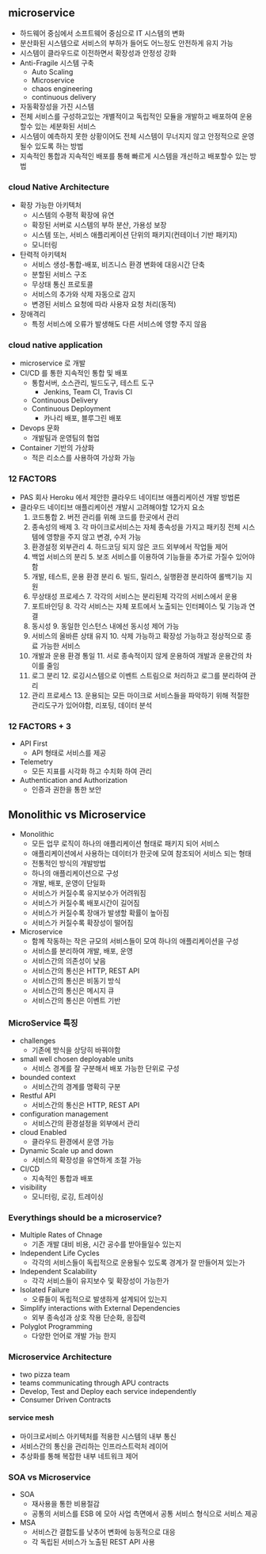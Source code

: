 ## microservice

* 하드웨어 중심에서 소프트웨어 중심으로 IT 시스템의 변화
* 분산화된 시스템으로 서비스의 부하가 들어도 어느정도 안전하게 유지 가능
* 시스템이 클라우드로 이전하면서 확장성과 안정성 강화
* Anti-Fragile 시스템 구축
  * Auto Scaling
  * Microservice
  * chaos engineering
  * continuous delivery
* 자동확장성을 가진 시스템
* 전체 서비스를 구성하고있는 개별적이고 독립적인 모듈을 개발하고 배포하여 운용할수 있는 세분화된 서비스
* 시스템이 예측하지 못한 상황이어도 전체 시스템이 무너지지 않고 안정적으로 운영될수 있도록 하는 방법
* 지속적인 통합과 지속적인 배포를 통해 빠르게 시스템을 개선하고 배포할수 있는 방법

### cloud Native Architecture

* 확장 가능한 아키텍처
  * 시스템의 수평적 확장에 유연
  * 확장된 서버로 시스템의 부하 분산, 가용성 보장
  * 시스템 또는, 서비스 애플리케이션 단위의 패키지(컨테이너 기반 패키지)
  * 모니터링
* 탄력적 아키텍처
  * 서비스 생성-통합-배포, 비즈니스 환경 변화에 대응시간 단축
  * 분할된 서비스 구조
  * 무상태 통신 프로토콜
  * 서비스의 추가와 삭제 자동으로 감지
  * 변경된 서비스 요청에 따라 사용자 요청 처리(동적)
* 장애격리
  * 특정 서비스에 오류가 발생해도 다른 서비스에 영향 주지 않음

### cloud native application

* microservice 로 개발
* CI/CD 를 통한 지속적인 통합 및 배포
  * 통합서버, 소스관리, 빌드도구, 테스트 도구
    * Jenkins, Team CI, Travis CI
  * Continuous Delivery
  * Continuous Deployment
    * 카나리 배포, 블루그린 배포
* Devops 문화
  * 개발팀과 운영팀의 협업
* Container 기반의 가상화
  * 적은 리소스를 사용하여 가상화 가능

### 12 FACTORS

* PAS 회사 Heroku 에서 제안한 클라우드 네이티브 애플리케이션 개발 방법론
* 클라우드 네이티브 애플리케이션 개발시 고려해야할 12가지 요소
  1. 코드통합
     2. 버전 관리를 위해 코드를 한곳에서 관리
  2. 종속성의 배제
     3. 각 마이크로서비스는 자체 종속성을 가지고 패키징 전체 시스템에 영향을 주지 않고 변경, 수저 가능
  3. 환경설정 외부관리
     4. 하드코딩 되지 않은 코드 외부에서 작업들 제어
  4. 백업 서비스의 분리
     5. 보조 서비스를 이용하여 기능들을 추가로 가질수 있어야함
  5. 개발, 테스트, 운용 환경 분리
     6. 빌드, 릴리스, 실행환경 분리하여 롤백기능 지원 
  6. 무상태성 프로세스
     7. 각각의 서비스는 분리된체 각각의 서비스에서 운용
  7. 포트바인딩
     8. 각각 서비스는 자체 포트에서 노출되는 인터페이스 및 기능과 연결
  8. 동시성
     9. 동일한 인스턴스 내에선 동시성 제어 가능
  9. 서비스의 올바른 상태 유지
     10. 삭제 가능하고 확장성 가능하고 정상적으로 종료 가능한 서비스
  10. 개발과 운용 환경 통일
      11. 서로 종속적이지 않게 운용하여 개발과 운용간의 차이를 줄임
  11. 로그 분리
      12. 로깅시스템으로 이벤트 스트림으로 처리하고 로그를 분리하여 관리
  12. 관리 프로세스
      13. 운용되는 모든 마이크로 서비스들을 파악하기 위해 적절한 관리도구가 있어야함, 리포팅, 데이터 분석

### 12 FACTORS + 3

* API First
  * API 형태로 서비스를 제공
* Telemetry
  * 모든 지표를 시각화 하고 수치화 하여 관리
* Authentication and Authorization
  * 인증과 권한을 통한 보안

## Monolithic vs Microservice

* Monolithic
  * 모든 업무 로직이 하나의 애플리케이션 형태로 패키지 되어 서비스
  * 애플리케이션에서 사용하는 데이터가 한곳에 모여 참조되어 서비스 되는 형태
  * 전통적인 방식의 개발방법
  * 하나의 애플리케이션으로 구성
  * 개발, 배포, 운영이 단일화
  * 서비스가 커질수록 유지보수가 어려워짐
  * 서비스가 커질수록 배포시간이 길어짐
  * 서비스가 커질수록 장애가 발생할 확률이 높아짐
  * 서비스가 커질수록 확장성이 떨어짐
* Microservice
  * 함께 작동하는 작은 규모의 서비스들이 모여 하나의 애플리케이션을 구성 
  * 서비스를 분리하여 개발, 배포, 운영
  * 서비스간의 의존성이 낮음
  * 서비스간의 통신은 HTTP, REST API
  * 서비스간의 통신은 비동기 방식
  * 서비스간의 통신은 메시지 큐
  * 서비스간의 통신은 이벤트 기반

### MicroService 특징

* challenges
  * 기존에 방식을 상당히 바꿔야함
* small well chosen deployable units
  * 서비스 경계를 잘 구분해서 배포 가능한 단위로 구성
* bounded context
  * 서비스간의 경계를 명확히 구분
* Restful API
  * 서비스간의 통신은 HTTP, REST API
* configuration management
  * 서비스간의 환경설정을 외부에서 관리
* cloud Enabled
  * 클라우드 환경에서 운영 가능
* Dynamic Scale up and down
  * 서비스의 확장성을 유연하게 조절 가능
* CI/CD
  * 지속적인 통합과 배포
* visibility
  * 모니터링, 로깅, 트레이싱

### Everythings should be a microservice?

* Multiple Rates of Chnage
  * 기존 개발 대비 비용, 시간 공수를 받아들일수 있는지
* Independent Life Cycles
  * 각각의 서비스들이 독립적으로 운용될수 있도록 경계가 잘 만들어져 있는가
* Independent Scalability
  * 각각 서비스들이 유지보수 및 확장성이 가능한가
* Isolated Failure
  * 오류들이 독립적으로 발생하게 설계되어 있는지
* Simplify interactions with External Dependencies
  * 외부 종속성과 상호 작용 단순화, 응집력
* Polyglot Programming
  * 다양한 언어로 개발 가능 한지

### Microservice Architecture

* two pizza team
* teams communicating through APU contracts
* Develop, Test and Deploy each service independently
* Consumer Driven Contracts

#### service mesh

* 마이크로서비스 아키텍처를 적용한 시스템의 내부 통신
* 서비스간의 통신을 관리하는 인프라스트럭처 레이어
* 추상화를 통해 복잡한 내부 네트워크 제어

### SOA vs Microservice

* SOA
  * 재사용을 통한 비용절감
  * 공통의 서비스를 ESB 에 모아 사업 측면에서 공통 서비스 형식으로 서비스 제공
* MSA
  * 서비스간 결합도를 낮추어 변화에 능동적으로 대응
  * 각 독립된 서비스가 노출된 REST API 사용
